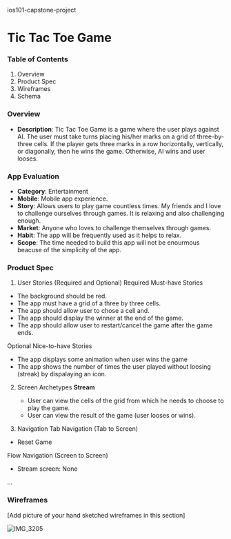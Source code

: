 ios101-capstone-project
# Tic Tac Toe Game

### Table of Contents
1. Overview
2. Product Spec
3. Wireframes
4. Schema


### Overview
- **Description**: Tic Tac Toe Game is a game where the user plays against AI. The user must take turns placing his/her marks on a grid of three-by-three cells. If the player gets three marks in a row horizontally, vertically, or diagonally, then he wins the game. Otherwise, AI wins and user looses.

### App Evaluation
- **Category**: Entertainment
- **Mobile**: Mobile app experience.
- **Story**: Allows users to play game countless times. My friends and I love to challenge ourselves through games. It is relaxing and also challenging enough.
- **Market**: Anyone who loves to challenge themselves through games.
- **Habit**: The app will be frequently used as it helps to relax.
- **Scope**: The time needed to build this app will not be enourmous beacuse of the simplicity of the app.

### Product Spec
1. User Stories (Required and Optional)
Required Must-have Stories
- The background should be red.
- The app must have a grid of a three by three cells.
- The app should allow user to chose a cell and.
- The app should display the winner at the end of the game.
- The app should allow user to restart/cancel the game after the game ends.

Optional Nice-to-have Stories
- The app displays some animation when user wins the game
- The app shows the number of times the user played without loosing (streak) by dispalaying an icon.

2. Screen Archetypes
**Stream**
    - User can view the cells of the grid from which he needs to choose to play the game.
    - User can view the result of the game (user looses or wins).

3. Navigation
Tab Navigation (Tab to Screen)
- Reset Game

Flow Navigation (Screen to Screen)
- Stream screen: None

...
### Wireframes
[Add picture of your hand sketched wireframes in this section]

![IMG_3205](https://github.com/sytraore/ios101-capstone-project/assets/132951255/c78f245a-f4d4-42da-a6d1-5fbaaa9a891e)


